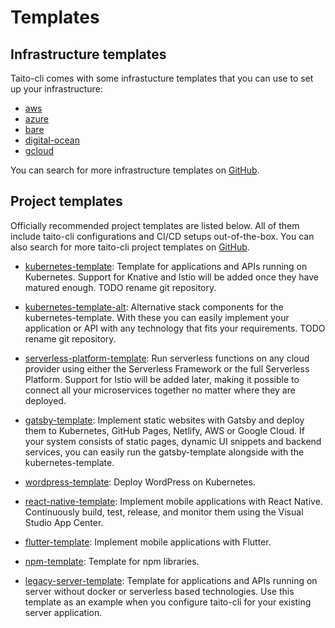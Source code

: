 # Templates

## Infrastructure templates

Taito-cli comes with some infrastucture templates that you can use to set up your infrastructure:

* [aws](https://github.com/TaitoUnited/taito-cli/tree/master/examples/zones/aws)
* [azure](https://github.com/TaitoUnited/taito-cli/tree/master/examples/zones/azure)
* [bare](https://github.com/TaitoUnited/taito-cli/tree/master/examples/zones/bare)
* [digital-ocean](https://github.com/TaitoUnited/taito-cli/tree/master/examples/zones/digital-ocean)
* [gcloud](https://github.com/TaitoUnited/taito-cli/tree/master/examples/zones/gcloud)

You can search for more infrastructure templates on [GitHub](TODO).

## Project templates

Officially recommended project templates are listed below. All of them include taito-cli configurations and CI/CD setups out-of-the-box. You can also search for more taito-cli project templates on [GitHub](https://github.com/search?q=topic%3Ataito-template&type=Repositories).

* [kubernetes-template](https://github.com/TaitoUnited/server-template): Template for applications and APIs running on Kubernetes. Support for Knative and Istio will be added once they have matured enough. TODO rename git repository.

* [kubernetes-template-alt](https://github.com/TaitoUnited/server-template-alt): Alternative stack components for the kubernetes-template. With these you can easily implement your application or API with any technology that fits your requirements. TODO rename git repository.

* [serverless-platform-template](https://github.com/TaitoUnited/serverless-platform-template): Run serverless functions on any cloud provider using either the Serverless Framework or the full Serverless Platform. Support for Istio will be added later, making it possible to connect all your microservices together no matter where they are deployed.

* [gatsby-template](https://github.com/TaitoUnited/gatsby-template): Implement static websites with Gatsby and deploy them to Kubernetes, GitHub Pages, Netlify, AWS or Google Cloud. If your system consists of static pages, dynamic UI snippets and backend services, you can easily run the gatsby-template alongside with the kubernetes-template.

* [wordpress-template](https://github.com/TaitoUnited/wordpress-template): Deploy WordPress on Kubernetes.

* [react-native-template](https://github.com/TaitoUnited/react-native-template): Implement mobile applications with React Native. Continuously build, test, release, and monitor them using the Visual Studio App Center.

* [flutter-template](https://github.com/TaitoUnited/flutter-template): Implement mobile applications with Flutter.

* [npm-template](https://github.com/TaitoUnited/npm-template): Template for npm libraries.

* [legacy-server-template](https://github.com/TaitoUnited/legacy-server-template): Template for applications and APIs running on server without docker or serverless based technologies. Use this template as an example when you configure taito-cli for your existing server application.
